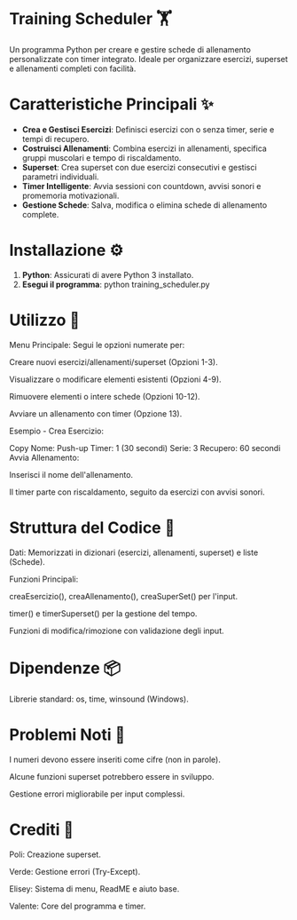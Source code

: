 # Training Scheduler 🏋️

Un programma Python per creare e gestire schede di allenamento personalizzate con timer integrato. Ideale per organizzare esercizi, superset e allenamenti completi con facilità.

# Caratteristiche Principali ✨

- **Crea e Gestisci Esercizi**: Definisci esercizi con o senza timer, serie e tempi di recupero.
- **Costruisci Allenamenti**: Combina esercizi in allenamenti, specifica gruppi muscolari e tempo di riscaldamento.
- **Superset**: Crea superset con due esercizi consecutivi e gestisci parametri individuali.
- **Timer Intelligente**: Avvia sessioni con countdown, avvisi sonori e promemoria motivazionali.
- **Gestione Schede**: Salva, modifica o elimina schede di allenamento complete.

# Installazione ⚙️

1. **Python**: Assicurati di avere Python 3 installato.
2. **Esegui il programma**:
   python training_scheduler.py

# Utilizzo 🚀
Menu Principale: Segui le opzioni numerate per:

Creare nuovi esercizi/allenamenti/superset (Opzioni 1-3).

Visualizzare o modificare elementi esistenti (Opzioni 4-9).

Rimuovere elementi o intere schede (Opzioni 10-12).

Avviare un allenamento con timer (Opzione 13).

Esempio - Crea Esercizio:

Copy
Nome: Push-up
Timer: 1 (30 secondi)
Serie: 3
Recupero: 60 secondi
Avvia Allenamento:

Inserisci il nome dell'allenamento.

Il timer parte con riscaldamento, seguito da esercizi con avvisi sonori.

# Struttura del Codice 📂
Dati: Memorizzati in dizionari (esercizi, allenamenti, superset) e liste (Schede).

Funzioni Principali:

creaEsercizio(), creaAllenamento(), creaSuperSet() per l'input.

timer() e timerSuperset() per la gestione del tempo.

Funzioni di modifica/rimozione con validazione degli input.

# Dipendenze 📦
Librerie standard: os, time, winsound (Windows).

# Problemi Noti 🐞
I numeri devono essere inseriti come cifre (non in parole).

Alcune funzioni superset potrebbero essere in sviluppo.

Gestione errori migliorabile per input complessi.

# Crediti 👏
Poli: Creazione superset.

Verde: Gestione errori (Try-Except).

Elisey: Sistema di menu, ReadME e aiuto base.

Valente: Core del programma e timer.
